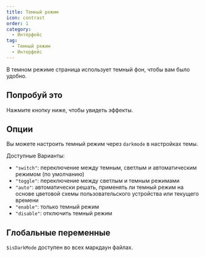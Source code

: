 ```yaml
---
title: Темный режим
icon: contrast
order: 1
category:
  - Интерфейс
tag:
  - Темный режим
  - Интерфейс
---
```


В темном режиме страница использует темный фон, чтобы вам было удобно.

<!-- more -->

## Попробуй это

Нажмите кнопку ниже, чтобы увидеть эффекты.

<!-- markdownlint-disable-->

<AppearanceSwitch />

<!-- markdownlint-restore -->

## Опции

Вы можете настроить темный режим через `darkmode` в настройках темы.

Доступные Варианты:

- `"switch"`: переключение между темным, светлым и автоматическим режимом (по умолчанию)
- `"toggle"`: переключение между светлым и темным режимами
- `"auto"`: автоматически решать, применять ли темный режим на основе цветовой схемы пользовательского устройства или текущего времени
- `"enable"`: только темный режим
- `"disable"`: отключить темный режим

## Глобальные переменные

`$isDarkMode` доступен во всех маркдаун файлах.

<script setup lang="ts">
import AppearanceSwitch from "@theme-hope/modules/outlook/components/AppearanceSwitch.js"
</script>
